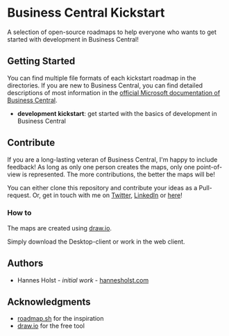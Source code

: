 # Business Central Kickstart

A selection of open-source roadmaps to help everyone who wants to get started with development in Business Central!

## Getting Started

You can find multiple file formats of each kickstart roadmap in the directories. If you are new to Business Central, you can find detailed descriptions of most information in the [official Microsoft documentation of Business Central](https://docs.microsoft.com/en-us/dynamics365/business-central/dev-itpro/developer/devenv-dev-overview).  

- **development kickstart**: get started with the basics of development in Business Central

## Contribute

If you are a long-lasting veteran of Business Central, I'm happy to include feedback! As long as only one person creates the maps, only one point-of-view is represented. The more contributions, the better the maps will be! 

You can either clone this repository and contribute your ideas as a Pull-request. Or, get in touch with me on [Twitter](https://twitter.com/holst_hannes), [LinkedIn](https://www.linkedin.com/in/hannes-holst/) or [here](https://www.hannesholst.com/contact/)!

### How to

The maps are created using [draw.io](https://www.draw.io). 

Simply download the Desktop-client or work in the web client.

## Authors

- Hannes Holst - *initial work* - [hannesholst.com](https://www.hannesholst.com/)

## Acknowledgments

- [roadmap.sh](https://roadmap.sh/) for the inspiration
- [draw.io](https://www.draw.io/) for the free tool